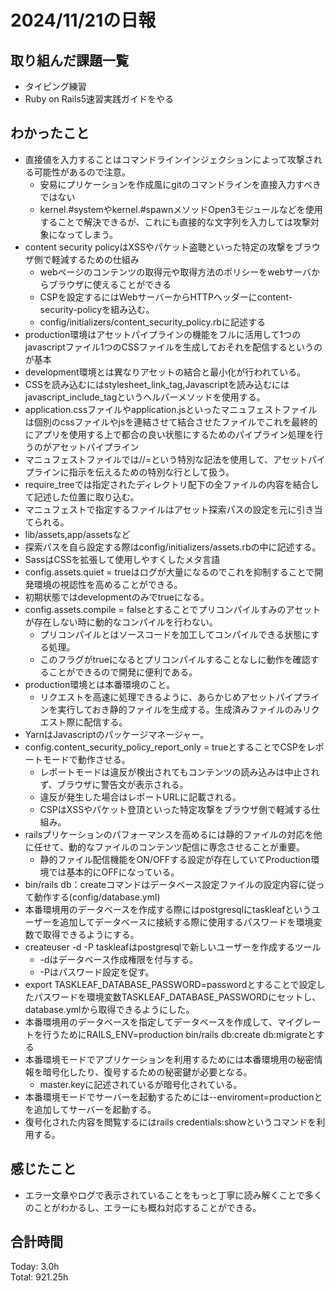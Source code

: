 # 2024/11/21の日報
## 取り組んだ課題一覧
* タイピング練習
* Ruby on Rails5速習実践ガイドをやる
## わかったこと
* 直接値を入力することはコマンドラインインジェクションによって攻撃される可能性があるので注意。
  *  安易にプリケーションを作成風にgitのコマンドラインを直接入力すべきではない
  *  kernel.#systemやkernel.#spawnメソッドOpen3モジュールなどを使用することで解決できるが、これにも直接的な文字列を入力しては攻撃対象になってしまう。
* content security policyはXSSやパケット盗聴といった特定の攻撃をブラウザ側で軽減するための仕組み
  *  webページのコンテンツの取得元や取得方法のポリシーをwebサーバからブラウザに使えることができる
  *  CSPを設定するにはWebサーバーからHTTPヘッダーにcontent-security-policyを組み込む。
  *  config/initializers/content_security_policy.rbに記述する
*  production環境はアセットパイプラインの機能をフルに活用して1つのjavascriptファイル1つのCSSファイルを生成しておそれを配信するというのが基本
  *  development環境とは異なりアセットの結合と最小化が行われている。
*  CSSを読み込むにはstylesheet_link_tag,Javascriptを読み込むにはjavascript_include_tagというヘルパーメソッドを使用する。
*  application.cssファイルやapplication.jsといったマニュフェストファイルは個別のcssファイルやjsを連結させて結合させたファイルでこれを最終的にアプリを使用する上で都合の良い状態にするためのパイプライン処理を行うのがアセットパイプライン
*  マニュフェストファイルでは//=という特別な記法を使用して、アセットパイプラインに指示を伝えるための特別な行として扱う。
  *  require_treeでは指定されたディレクトリ配下の全ファイルの内容を結合して記述した位置に取り込む。
*  マニュフェストで指定するファイルはアセット探索パスの設定を元に引き当てられる。
  *  lib/assets,app/assetsなど
  *  探索パスを自ら設定する際はconfig/initializers/assets.rbの中に記述する。
* SassはCSSを拡張して使用しやすくしたメタ言語
*  config.assets.quiet = trueはログが大量になるのでこれを抑制することで開発環境の視認性を高めることができる。
  * 初期状態ではdevelopmentのみでtrueになる。
* config.assets.compile = falseとすることでプリコンパイルすみのアセットが存在しない時に動的なコンパイルを行わない。
  * プリコンパイルとはソースコードを加工してコンパイルできる状態にする処理。
  * このフラグがtrueになるとプリコンパイルすることなしに動作を確認することができるので開発に便利である。
* production環境とは本番環境のこと。
  * リクエストを高速に処理できるように、あらかじめアセットパイプラインを実行しておき静的ファイルを生成する。生成済みファイルのみリクエスト際に配信する。
* YarnはJavascriptのパッケージマネージャー。
* config.content_security_policy_report_only = trueとすることでCSPをレポートモードで動作させる。
  * レポートモードは違反が検出されてもコンテンツの読み込みは中止されず、ブラウザに警告文が表示される。
  * 違反が発生した場合はレポートURLに記載される。
  * CSPはXSSやパケット登頂といった特定攻撃をブラウザ側で軽減する仕組み。
* railsプリケーションのパフォーマンスを高めるには静的ファイルの対応を他に任せて、動的なファイルのコンテンツ配信に専念させることが重要。
  * 静的ファイル配信機能をON/OFFする設定が存在していてProduction環境では基本的にOFFになっている。
* bin/rails db：createコマンドはデータベース設定ファイルの設定内容に従って動作する(config/database.yml)
* 本番環境用のデータベースを作成する際にはpostgresqlにtaskleafというユーザーを追加してデータベースに接続する際に使用するパスワードを環境変数で取得できるようにする。
* createuser -d -P taskleafはpostgresqlで新しいユーザーを作成するツール
  * -dはデータベース作成権限を付与する。
  * -Pはパスワード設定を促す。
* export TASKLEAF_DATABASE_PASSWORD=passwordとすることで設定したパスワードを環境変数TASKLEAF_DATABASE_PASSWORDにセットし、database.ymlから取得できるようにした。
* 本番環境用のデータベースを指定してデータベースを作成して、マイグレートを行うためにRAILS_ENV=production bin/rails  db:create db:migrateとする
* 本番環境モードでアプリケーションを利用するためには本番環境用の秘密情報を暗号化したり、復号するための秘密鍵が必要となる。
  * master.keyに記述されているが暗号化されている。
* 本番環境モードでサーバーを起動するためには--enviroment=productionとを追加してサーバーを起動する。
* 復号化された内容を閲覧するにはrails credentials:showというコマンドを利用する。                              
## 感じたこと
* エラー文章やログで表示されていることをもっと丁寧に読み解くことで多くのことがわかるし、エラーにも概ね対応することができる。
## 合計時間  
Today: 3.0h<br>
Total: 921.25h
